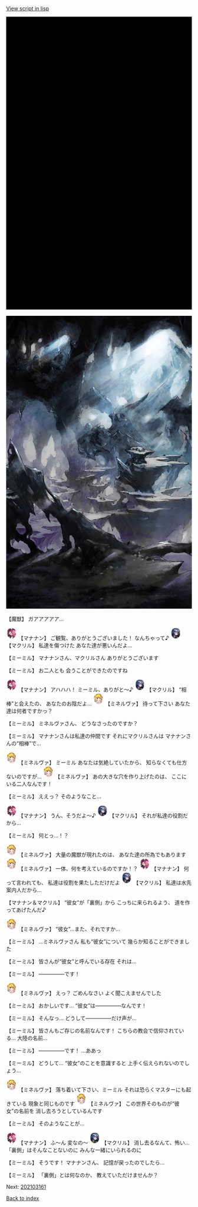 [View script in lisp](../scripts/202103153.txt)

![bg_black.png](../images/backgrounds/bg_black.png)

![101_cave.png](../images/backgrounds/101_cave.png)

【魔獣】
ガアアアアア…

<img src="../images/units/6504011.png" alt="6504011.png" height="34"/>
【マナナン】
ご観覧、ありがとうございました！
なんちゃって♪

<img src="../images/units/6603811.png" alt="6603811.png" height="34"/>
【マクリル】
私達を傷つけた
あなた達が悪いんだよ…

【ミーミル】
マナナンさん、マクリルさん
ありがとうございます

【ミーミル】
お二人とも
会うことができたのですね

<img src="../images/units/6504011.png" alt="6504011.png" height="34"/>
【マナナン】
アハハハ！
ミーミル、ありがと～♪

<img src="../images/units/6603811.png" alt="6603811.png" height="34"/>
【マクリル】
“相棒”と会えたの、
あなたのお陰だよ…

<img src="../images/units/302511.png" alt="302511.png" height="34"/>
【ミネルヴァ】
待って下さい
あなた達は何者ですかっ？

【ミーミル】
ミネルヴァさん、
どうなさったのですか？

【ミーミル】
マナナンさんは私達の仲間です
それにマクリルさんは
マナナンさんの“相棒”で…

<img src="../images/units/302511.png" alt="302511.png" height="34"/>
【ミネルヴァ】
ミーミル
あなたは気絶していたから、
知らなくても仕方ないのですが…

<img src="../images/units/302511.png" alt="302511.png" height="34"/>
【ミネルヴァ】
あの大きな穴を作り上げたのは、
ここにいる二人なんです！

【ミーミル】
ええっ？
そのようなこと…

<img src="../images/units/6504011.png" alt="6504011.png" height="34"/>
【マナナン】
うん、そうだよ～♪

<img src="../images/units/6603811.png" alt="6603811.png" height="34"/>
【マクリル】
それが私達の役割だから…

【ミーミル】
何とっ…！？

<img src="../images/units/302511.png" alt="302511.png" height="34"/>
【ミネルヴァ】
大量の魔獣が現れたのは、
あなた達の所為でもあります

<img src="../images/units/302511.png" alt="302511.png" height="34"/>
【ミネルヴァ】
一体、何を考えているのですか！？

<img src="../images/units/6504011.png" alt="6504011.png" height="34"/>
【マナナン】
何って言われても、
私達は役割を果たしただけだよ

<img src="../images/units/6603811.png" alt="6603811.png" height="34"/>
【マクリル】
私達は水先案内人だから…

【マナナン＆マクリル】
“彼女”が「裏側」から
こっちに来られるよう、
道を作ってあげたんだ♪

<img src="../images/units/302511.png" alt="302511.png" height="34"/>
【ミネルヴァ】
“彼女”…また、それですか…

【ミーミル】
…ミネルヴァさん
私も“彼女”について
幾らか知ることができました

【ミーミル】
皆さんが“彼女”と呼んでいる存在
それは…

【ミーミル】
―――――です！

<img src="../images/units/302511.png" alt="302511.png" height="34"/>
【ミネルヴァ】
えっ？
ごめんなさい
よく聞こえませんでした

【ミーミル】
おかしいです…
“彼女”は―――――なんです！

【ミーミル】
そんなっ…
どうして―――――だけ声が…

【ミーミル】
皆さんもご存じの名前なんです！
こちらの教会で信仰されている…
大陸の名前…

【ミーミル】
―――――です！
…ああっ

【ミーミル】
どうして…
“彼女”のことを意識すると
上手く伝えられないのでしょう…

<img src="../images/units/302511.png" alt="302511.png" height="34"/>
【ミネルヴァ】
落ち着いて下さい、ミーミル
それは恐らくマスターにも起きている
現象と同じものです

<img src="../images/units/302511.png" alt="302511.png" height="34"/>
【ミネルヴァ】
この世界そのものが“彼女”の名前を
消し去ろうとしているんです

【ミーミル】
そのようなことが…

<img src="../images/units/6504011.png" alt="6504011.png" height="34"/>
【マナナン】
ふ～ん
変なの～

<img src="../images/units/6603811.png" alt="6603811.png" height="34"/>
【マクリル】
消し去るなんて、怖い…
「裏側」はそんなことないのに
みんな一緒にいられるのに

【ミーミル】
そうです！
マナナンさん、
記憶が戻ったのでしたら…

【ミーミル】
「裏側」とは何なのか、
教えていただけませんか？


Next: [202103161](202103161.md)

[Back to index](index.md)
